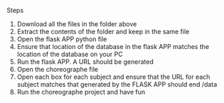 Steps
1.	Download all the files in the folder above
2.	Extract the contents of the folder and keep in the same file
3.	Open the flask APP python file
4.	Ensure that location of the database in the flask APP matches the location of the database on your PC
5.	Run the flask APP. A URL should be generated 
6.	Open the choreographe file
7.	Open each box for each subject and ensure that the URL for each subject matches that generated by the FLASK APP should end  /data
8.	Run the choreographe project and have fun

